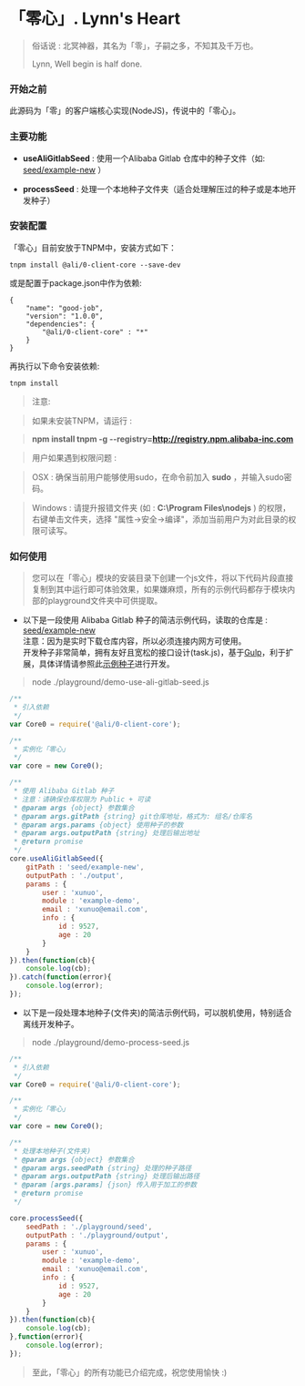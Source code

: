 「零心」. Lynn's Heart
===

> 俗话说 : 北冥神器，其名为「零」，子嗣之多，不知其及千万也。
>
> Lynn, Well begin is half done.

### 开始之前

此源码为「零」的客户端核心实现(NodeJS)，传说中的「零心」。

### 主要功能

- **useAliGitlabSeed** : 使用一个Alibaba Gitlab 仓库中的种子文件（如: [seed/example-new](http://gitlab.alibaba-inc.com/seed/example-new) ）

- **processSeed** : 处理一个本地种子文件夹（适合处理解压过的种子或是本地开发种子）


### 安装配置

「零心」目前安放于TNPM中，安装方式如下：

	tnpm install @ali/0-client-core --save-dev
	
或是配置于package.json中作为依赖:

    {
        "name": "good-job",
        "version": "1.0.0",
        "dependencies": {
            "@ali/0-client-core" : "*"
        }
    }
    
再执行以下命令安装依赖:

	tnpm install

> 注意:

> 如果未安装TNPM，请运行 :

> **npm install tnpm -g --registry=http://registry.npm.alibaba-inc.com**

> 用户如果遇到权限问题 :

> OSX : 确保当前用户能够使用sudo，在命令前加入 **sudo** ，并输入sudo密码。

> Windows : 请提升报错文件夹 (如 : **C:\Program Files\nodejs** ) 的权限， 右键单击文件夹，选择 "属性->安全->编译"，添加当前用户为对此目录的权限可读写。

### 如何使用

> 您可以在「零心」模块的安装目录下创建一个js文件，将以下代码片段直接复制到其中运行即可体验效果，如果嫌麻烦，所有的示例代码都存于模块内部的playground文件夹中可供提取。

- 以下是一段使用 Alibaba Gitlab 种子的简洁示例代码，读取的仓库是 : [seed/example-new](http://gitlab.alibaba-inc.com/seed/example-new)   
  注意：因为是实时下载仓库内容，所以必须连接内网方可使用。  
       开发种子非常简单，拥有友好且宽松的接口设计(task.js)，基于[Gulp](http://www.gulpjs.com.cn/)，利于扩展，具体详情请参照此[示例种子](http://gitlab.alibaba-inc.com/seed/example-new)进行开发。

> node ./playground/demo-use-ali-gitlab-seed.js

```javascript
/**
 * 引入依赖
 */
var Core0 = require('@ali/0-client-core');

/**
 * 实例化「零心」
 */
var core = new Core0();

/**
 * 使用 Alibaba Gitlab 种子
 * 注意：请确保仓库权限为 Public + 可读
 * @param args {object} 参数集合
 * @param args.gitPath {string} git仓库地址，格式为: 组名/仓库名
 * @param args.params {object} 使用种子的参数
 * @param args.outputPath {string} 处理后输出地址
 * @return promise
 */
core.useAliGitlabSeed({
    gitPath : 'seed/example-new',
    outputPath : './output',
    params : {
        user : 'xunuo',
        module : 'example-demo',
        email : 'xunuo@email.com',
        info : {
            id : 9527,
            age : 20
        }
    }
}).then(function(cb){
    console.log(cb);
}).catch(function(error){
    console.log(error);
});

```

- 以下是一段处理本地种子(文件夹)的简洁示例代码，可以脱机使用，特别适合离线开发种子。

> node ./playground/demo-process-seed.js

```javascript
/**
 * 引入依赖
 */
var Core0 = require('@ali/0-client-core');

/**
 * 实例化「零心」
 */
var core = new Core0();

/**
 * 处理本地种子(文件夹)
 * @param args {object} 参数集合
 * @param args.seedPath {string} 处理的种子路径
 * @param args.outputPath {string} 处理后输出路径
 * @param [args.params] {json} 传入用于加工的参数
 * @return promise
 */

core.processSeed({
    seedPath : './playground/seed',
    outputPath : './playground/output',
    params : {
        user : 'xunuo',
        module : 'example-demo',
        email : 'xunuo@email.com',
        info : {
            id : 9527,
            age : 20
        }
    }
}).then(function(cb){
    console.log(cb);
},function(error){
    console.log(error);
});
```

> 至此，「零心」的所有功能已介绍完成，祝您使用愉快 :)